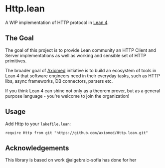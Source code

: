 # Http.lean

A WIP implementation of HTTP protocol in [Lean 4](https://github.com/leanprover/lean4).

## The Goal

The goal of this project is to provide Lean community an HTTP Client and Server implementations as well
as working and sensible set of HTTP primitives.

The broader goal of [Axiomed](https://github.com/axiomed) initiative is to build an ecosystem of tools in Lean 4 that
software engineers need in their everyday tasks, such as HTTP libs, async frameworks, DB connectors, parsers etc.

If you think Lean 4 can shine not only as a theorem prover, but as a general purpose language - you're welcome to 
join the organization!

## Usage

Add Http to your `lakefile.lean`:

```lean
require Http from git "https://github.com/axiomed/Http.lean.git"
```

## Acknowledgements

This library is based on work @algebraic-sofia has done for her
